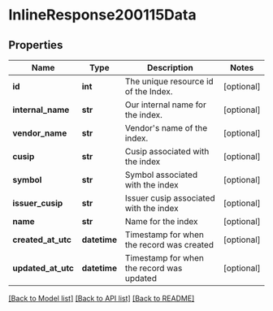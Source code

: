 # InlineResponse200115Data

## Properties
Name | Type | Description | Notes
------------ | ------------- | ------------- | -------------
**id** | **int** | The unique resource id of the Index. | [optional] 
**internal_name** | **str** | Our internal name for the index. | [optional] 
**vendor_name** | **str** | Vendor&#x27;s name of the index. | [optional] 
**cusip** | **str** | Cusip associated with the index | [optional] 
**symbol** | **str** | Symbol associated with the index | [optional] 
**issuer_cusip** | **str** | Issuer cusip associated with the index | [optional] 
**name** | **str** | Name for the index | [optional] 
**created_at_utc** | **datetime** | Timestamp for when the record was created | [optional] 
**updated_at_utc** | **datetime** | Timestamp for when the record was updated | [optional] 

[[Back to Model list]](../README.md#documentation-for-models) [[Back to API list]](../README.md#documentation-for-api-endpoints) [[Back to README]](../README.md)

